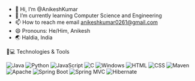 - 👋 Hi, I’m @AnikeshKumar
- 🌱 I’m currently learning Computer Science and Engineering
- 📫 How to reach me email anikeshkumar0261@gmail.com
- 😄 Pronouns: He/Him, Anikesh
- 🌏 Haldia, India

<!---
AK-0409/AK-0409 is a ✨ special ✨ repository because its `README.md` (this file) appears on your GitHub profile.
You can click the Preview link to take a look at your changes.
--->
🚀💻 Technologies & Tools


![Java](https://img.shields.io/badge/-Java-red)
![Python](https://img.shields.io/badge/-Python-blue)
![JavaScript](https://img.shields.io/badge/-JavaScript-yellow)
![C](https://img.shields.io/badge/-C-green)
![Windows](https://img.shields.io/badge/-Windows-blue)
![HTML](https://img.shields.io/badge/-HTML-orange)
![CSS](https://img.shields.io/badge/-CSS-blue)
![Maven](https://img.shields.io/badge/-Maven-orange)
![Apache](https://img.shields.io/badge/-Apache-red)
![Spring Boot](https://img.shields.io/badge/-Spring%20Boot-green)
![Spring MVC](https://img.shields.io/badge/-Spring%20MVC-green)
![Hibernate](https://img.shields.io/badge/-Hibernate-lightgrey)


 
